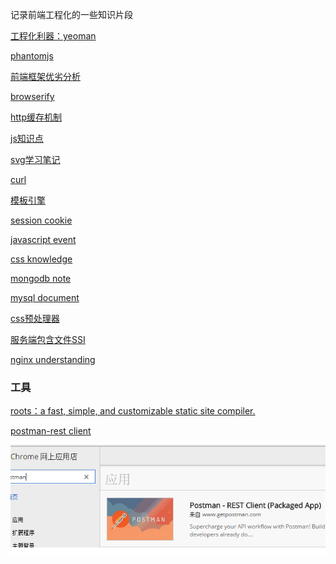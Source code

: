 记录前端工程化的一些知识片段

[工程化利器：yeoman](https://github.com/shirlyLoveU/gitCommandCollection)

[phantomjs](./phantom.md)

[前端框架优劣分析](./mvvm.md)

[browserify](./browserify.md)

[http缓存机制](./httpCache.md)

[js知识点](./jsknowledge.md)

[svg学习笔记](./svg.md)

[curl](./curl.md)

[模板引擎](./template.md)

[session cookie](./cookie.md)

[javascript event](./event.md)

[css knowledge](./css.md)

[mongodb note](./mongodb.md)

[mysql document](./mysql.md)

[css预处理器](./preProcessCss.md)

[服务端包含文件SSI](./SSI(server_side_include).md)

[nginx understanding](./nginx.md)

### 工具
[roots：a fast, simple, and customizable static site compiler.](http://roots.cx/articles/getting-started)

[postman-rest client](https://chrome.google.com/webstore/search/postman?hl=zh-CN)

![postman](./images/postman.png)
